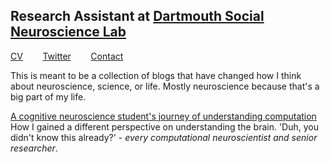 ## Research Assistant at [Dartmouth Social Neuroscience Lab](http://www.dartmouth-socialneurolab.com)
[CV](https://drive.google.com/file/d/1re4ELCf2sCyWzUF3h9sbAehXcIgBKgx4/view?usp=sharing)&nbsp;&nbsp;&nbsp;&nbsp;&nbsp;&nbsp;&nbsp;&nbsp;[Twitter](https://twitter.com/SiddhantIyer6)&nbsp;&nbsp;&nbsp;&nbsp;&nbsp;&nbsp;&nbsp;&nbsp;[Contact](mailto:siddhant.kumar.iyer@gmail.com)  

This is meant to be a collection of blogs that have changed how I think about neuroscience, science, or life. Mostly neuroscience because that's a big part of my life.

[A cognitive neuroscience student's journey of understanding computation](CCN.md)
How I gained a different perspective on understanding the brain. 'Duh, you didn't know this already?' - _every computational neuroscientist and senior researcher_.
